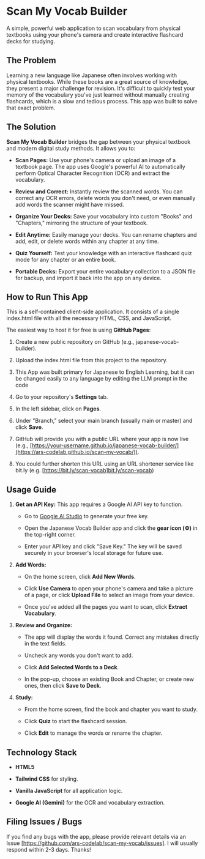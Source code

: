 Scan My Vocab Builder
======================================

A simple, powerful web application to scan vocabulary from physical textbooks using your phone's camera and create interactive flashcard decks for studying.

The Problem
-----------

Learning a new language like Japanese often involves working with physical textbooks. While these books are a great source of knowledge, they present a major challenge for revision. It's difficult to quickly test your memory of the vocabulary you've just learned without manually creating flashcards, which is a slow and tedious process. This app was built to solve that exact problem.

The Solution
------------

**Scan My Vocab Builder** bridges the gap between your physical textbook and modern digital study methods. It allows you to:

*   **Scan Pages:** Use your phone's camera or upload an image of a textbook page. The app uses Google's powerful AI to automatically perform Optical Character Recognition (OCR) and extract the vocabulary.
    
*   **Review and Correct:** Instantly review the scanned words. You can correct any OCR errors, delete words you don't need, or even manually add words the scanner might have missed.
    
*   **Organize Your Decks:** Save your vocabulary into custom "Books" and "Chapters," mirroring the structure of your textbook.
    
*   **Edit Anytime:** Easily manage your decks. You can rename chapters and add, edit, or delete words within any chapter at any time.
    
*   **Quiz Yourself:** Test your knowledge with an interactive flashcard quiz mode for any chapter or an entire book.
    
*   **Portable Decks:** Export your entire vocabulary collection to a JSON file for backup, and import it back into the app on any device.
    

How to Run This App
-------------------

This is a self-contained client-side application. It consists of a single index.html file with all the necessary HTML, CSS, and JavaScript.

The easiest way to host it for free is using **GitHub Pages**:

1.  Create a new public repository on GitHub (e.g., japanese-vocab-builder).
    
2.  Upload the index.html file from this project to the repository.

3.  This App was built primary for Japanese to English Learning, but it can be changed easily to any language by editing the LLM prompt in the code 
    
4.  Go to your repository's **Settings** tab.
    
5.  In the left sidebar, click on **Pages**.
    
6.  Under "Branch," select your main branch (usually main or master) and click **Save**.
    
7.  GitHub will provide you with a public URL where your app is now live (e.g., [https://your-username.github.io/japanese-vocab-builder/](https://ars-codelab.github.io/scan-my-vocab/)).

8. You could further shorten this URL using an URL shortener service like bit.ly (e.g. [https://bit.ly/scan-vocab]bit.ly/scan-vocab)  
    

Usage Guide
-----------

1.  **Get an API Key:** This app requires a Google AI API key to function.
    
    *   Go to [Google AI Studio](https://aistudio.google.com/app/apikey) to generate your free key.
        
    *   Open the Japanese Vocab Builder app and click the **gear icon (⚙️)** in the top-right corner.
        
    *   Enter your API key and click "Save Key." The key will be saved securely in your browser's local storage for future use.
        
2.  **Add Words:**
    
    *   On the home screen, click **Add New Words**.
        
    *   Click **Use Camera** to open your phone's camera and take a picture of a page, or click **Upload File** to select an image from your device.
        
    *   Once you've added all the pages you want to scan, click **Extract Vocabulary**.
        
3.  **Review and Organize:**
    
    *   The app will display the words it found. Correct any mistakes directly in the text fields.
        
    *   Uncheck any words you don't want to add.
        
    *   Click **Add Selected Words to a Deck**.
        
    *   In the pop-up, choose an existing Book and Chapter, or create new ones, then click **Save to Deck**.
        
4.  **Study:**
    
    *   From the home screen, find the book and chapter you want to study.
        
    *   Click **Quiz** to start the flashcard session.
        
    *   Click **Edit** to manage the words or rename the chapter.
        

Technology Stack
----------------

*   **HTML5**
    
*   **Tailwind CSS** for styling.
    
*   **Vanilla JavaScript** for all application logic.
    
*   **Google AI (Gemini)** for the OCR and vocabulary extraction.


Filing Issues / Bugs
-------------------
If you find any bugs with the app, please provide relevant details via an Issue [https://github.com/ars-codelab/scan-my-vocab/issues]. I will usually respond within 2-3 days. Thanks!
